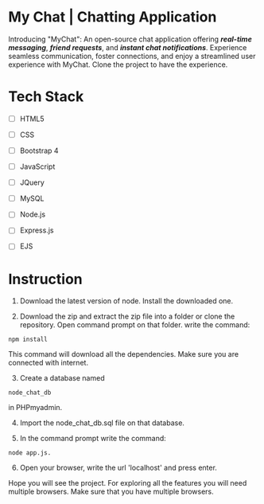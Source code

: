# My Chat | Chatting Application

Introducing "MyChat": An open-source chat application offering **_real-time messaging_**, **_friend requests_**, and **_instant chat notifications_**. Experience seamless communication, foster connections, and enjoy a streamlined user experience with MyChat. Clone the project to have the experience.


# Tech Stack
 - [ ] HTML5
 - [ ] CSS
 - [ ] Bootstrap 4
 - [ ] JavaScript
 - [ ] JQuery
 - [ ] MySQL
 - [ ] Node.js
 - [ ] Express.js
 - [ ] EJS


# Instruction

1. Download the latest version of node. Install the downloaded one. 

2. Download the zip and extract the zip file into a folder or clone the repository. Open command prompt on that folder.
write the command:
```
npm install
```
 This command will download all the dependencies. Make sure you are connected with internet. 

3. Create a database named
```
node_chat_db
```
in PHPmyadmin. 

4. Import the node_chat_db.sql file on that database.

5. In the command prompt write the command:
```
node app.js.
```

6. Open your browser, write the url 'localhost' and press enter.

Hope you will see the project. For exploring all the features you will need multiple browsers. Make sure that you have multiple browsers.
